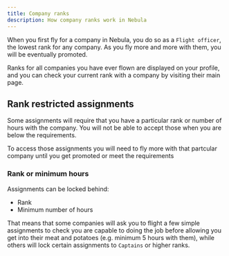 ```yaml
---
title: Company ranks
description: How company ranks work in Nebula
---
```


When you first fly for a company in Nebula, you do so as a `Flight officer`, the lowest rank for any company. As you fly more and more with them, you will be eventually promoted.

Ranks for all companies you have ever flown are displayed on your profile, and you can check your current rank with a company by visiting their main page.

## Rank restricted assignments

Some assignments will require that you have a particular rank or number of hours with the company. You will not be able to accept those when you are below the requirements.

To access those assignments you will need to fly more with that partcular company until you get promoted or meet the requirements

### Rank or minimum hours

Assignments can be locked behind:

- Rank
- Minimum number of hours

That means that some companies will ask you to flight a few simple assignments to check you are capable to doing the job before allowing you get into their meat and potatoes (e.g. minimum 5 hours with them), while others will lock certain assignments to `Captains` or higher ranks.
